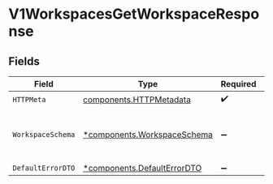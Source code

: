 # V1WorkspacesGetWorkspaceResponse


## Fields

| Field                                                                     | Type                                                                      | Required                                                                  | Description                                                               |
| ------------------------------------------------------------------------- | ------------------------------------------------------------------------- | ------------------------------------------------------------------------- | ------------------------------------------------------------------------- |
| `HTTPMeta`                                                                | [components.HTTPMetadata](../../models/components/httpmetadata.md)        | :heavy_check_mark:                                                        | N/A                                                                       |
| `WorkspaceSchema`                                                         | [*components.WorkspaceSchema](../../models/components/workspaceschema.md) | :heavy_minus_sign:                                                        | The Workspace details have been retrieved                                 |
| `DefaultErrorDTO`                                                         | [*components.DefaultErrorDTO](../../models/components/defaulterrordto.md) | :heavy_minus_sign:                                                        | N/A                                                                       |